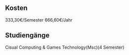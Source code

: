 
## Kosten
333,30€/Semester
666,60€/Jahr
## Studiengänge
Cisual Computing & Games Technology(Msc)(4 Semester)